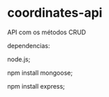 # coordinates-api
API com os métodos CRUD

dependencias:

  node.js;
  
  npm install mongoose;
  
  npm install express;
